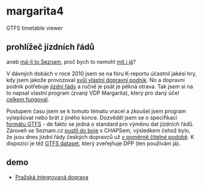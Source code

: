 # margarita4
GTFS timetable viewer

## prohlížeč jízdních řádů

aneb [má-li to Seznam](https://www.novinky.cz/internet-a-pc/444975-seznam-cz-spustil-vlastni-jizdni-rady.html), proč bych to nemohl [mít i já](http://jizdnirady.svita.cz/pid)?

V dávných dobách v roce 2010 jsem se na fóru K-reportu účastnil jakési hry, kdy jsem jakože provozoval [svůj vlastní dopravní podnik](http://vdp-zaprazi.vesele.info). No a dopravní podnik potřebuje [jízdní řády](http://vdp-zaprazi.vesele.info/rubriky/pro-cestujici/jizdni-rady) a ručně je psát je pěkná otrava. Tak jsem si na to napsal vlastní program (zvaný VDP Margarita), který pro daný účel [celkem fungoval](http://strajt9.sweb.cz/margarita/). 

Postupem času jsem se k tomuto tématu vracel a zkoušel jsem program vylepšovat nebo brát z jiného konce. Dozvěděl jsem se o specifikaci [formátu GTFS](https://en.wikipedia.org/wiki/General_Transit_Feed_Specification) - de fakto se jedná o standard pro výměnu dat jízdních řádů. Zároveň se Seznam.cz [pustil do boje](https://www.lupa.cz/clanky/tohle-je-vysmech-uplne-uvolneni-dat-o-jizdnich-radech-chapsem-se-zas-nekona/) s CHAPSem, výsledkem čehož bylo, že jsou dnes jízdní řády českých dopravců už [v poměrně čitelné podobě](https://www.chaps.cz/cs/products/CIS). K dispozici je též [GTFS dataset](http://opendata.praha.eu/dataset/dpp-jizdni-rady), který zveřejňuje DPP (ten používám já).

## demo

- [Pražská integrovaná doprava](http://jizdnirady.svita.cz/pid)
